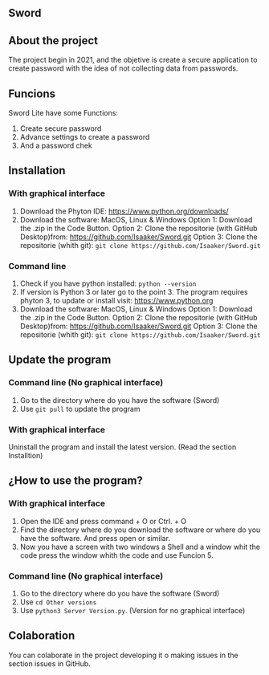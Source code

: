 ## Sword
## About the project
The project begin in 2021, and the objetive is create a secure application to create password  with the idea of not collecting data from passwords.
## Funcions
Sword Lite have some Functions:
1. Create secure password
2. Advance settings to create a password
3. And a password chek

## Installation
### With graphical interface
1. Download the Phyton IDE: https://www.python.org/downloads/
2. Download the software:
MacOS, Linux & Windows
Option 1: Download the .zip in the Code Button.
Option 2: Clone the repositorie (with GitHub Desktop)from: https://github.com/Isaaker/Sword.git
Option 3: Clone the repositorie (whith git): `git clone https://github.com/Isaaker/Sword.git`

### Command line
1. Check if you have python installed:
`python --version`
2. If version is Python 3 or later go to the point 3. The program requires phyton 3, to update or install visit: https://www.python.org
3. Download the software:
MacOS, Linux & Windows
Option 1: Download the .zip in the Code Button.
Option 2: Clone the repositorie (with GitHub Desktop)from: https://github.com/Isaaker/Sword.git
Option 3: Clone the repositorie (whith git): `git clone https://github.com/Isaaker/Sword.git`

## Update the program
### Command line (No graphical interface)
1. Go to the directory where do you have the software (Sword)
2. Use `git pull` to update the program

### With graphical interface
Uninstall the program and install the latest version. (Read the section Installtion)

## ¿How to use the program?
### With graphical interface
1. Open the IDE and press command + O or Ctrl. + O
2. Find the directory where do you download the software or where do you have the software. And press open or similar.
3. Now you have a screen with two windows a Shell and a window whit the code press the window whith the code and use Funcion 5.

### Command line (No graphical interface)
1. Go to the directory where do you have the software (Sword)
2. Use `cd Other versions`
3. Use `python3 Server Version.py`. (Version for no graphical interface)

## Colaboration
You can colaborate in the project developing it o making issues in the section issues in GitHub.
